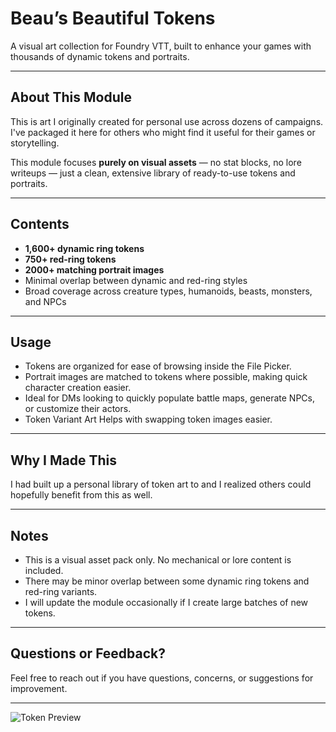 # **Beau’s Beautiful Tokens**  

A  visual art collection for Foundry VTT, built to enhance your games with thousands of dynamic tokens and portraits.

---

## **About This Module**  
This is art I originally created for personal use across dozens of campaigns. I've packaged it here for others who might find it useful for their games or storytelling.  

This module focuses **purely on visual assets** — no stat blocks, no lore writeups — just a clean, extensive library of ready-to-use tokens and portraits.

---

## **Contents**
- **1,600+ dynamic ring tokens** 
- **750+ red-ring tokens** 
- **2000+ matching portrait images**  
- Minimal overlap between dynamic and red-ring styles  
- Broad coverage across creature types, humanoids, beasts, monsters, and NPCs

---

## **Usage**  
- Tokens are organized for ease of browsing inside the File Picker.    
- Portrait images are matched to tokens where possible, making quick character creation easier.  
- Ideal for DMs looking to quickly populate battle maps, generate NPCs, or customize their actors.
- Token Variant Art Helps with swapping token images easier. 

---

## **Why I Made This**  
I had built up a  personal library of token art to and I realized others could hopefully benefit from this as well.

---

## **Notes**  
- This is a visual asset pack only. No mechanical or lore content is included.  
- There may be minor overlap between some dynamic ring tokens and red-ring variants.  
- I will update the module occasionally if I create large batches of new tokens.

---

## **Questions or Feedback?**  
Feel free to reach out if you have questions, concerns, or suggestions for improvement. 

---
![Token Preview](https://github.com/user-attachments/assets/1c055473-b821-46aa-ada6-bcc0e5281b68)
